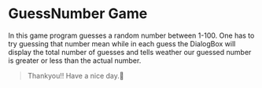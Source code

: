 # GuessNumber Game
In this game program guesses a random number between 1-100.
One has to try guessing that number mean while in each guess the DialogBox will display the total number of guesses and tells weather our guessed number is greater or less than the actual number.

>Thankyou!! Have a nice day.:cherry_blossom:

